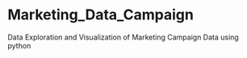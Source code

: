 # Marketing_Data_Campaign
Data Exploration and Visualization of Marketing Campaign Data using python
